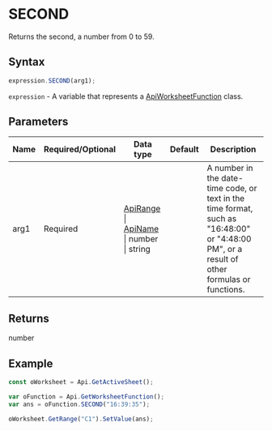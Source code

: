 # SECOND

Returns the second, a number from 0 to 59.

## Syntax

```javascript
expression.SECOND(arg1);
```

`expression` - A variable that represents a [ApiWorksheetFunction](../ApiWorksheetFunction.md) class.

## Parameters

| **Name** | **Required/Optional** | **Data type** | **Default** | **Description** |
| ------------- | ------------- | ------------- | ------------- | ------------- |
| arg1 | Required | [ApiRange](../../ApiRange/ApiRange.md) \| [ApiName](../../ApiName/ApiName.md) \| number \| string |  | A number in the date-time code, or text in the time format, such as "16:48:00" or "4:48:00 PM", or a result of other formulas or functions. |

## Returns

number

## Example



```javascript editor-xlsx
const oWorksheet = Api.GetActiveSheet();

var oFunction = Api.GetWorksheetFunction();
var ans = oFunction.SECOND("16:39:35"); 

oWorksheet.GetRange("C1").SetValue(ans);

```
